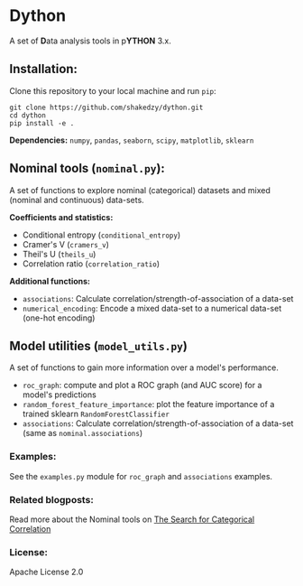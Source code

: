 # Dython
A set of **D**ata analysis tools in p**YTHON** 3.x.

## Installation:
Clone this repository to your local machine and run `pip`:
```
git clone https://github.com/shakedzy/dython.git
cd dython
pip install -e .
```

**Dependencies:** `numpy`, `pandas`, `seaborn`, `scipy`, `matplotlib`, `sklearn`

## Nominal tools (`nominal.py`):
A set of functions to explore nominal (categorical) datasets and
mixed (nominal and continuous) data-sets.

**Coefficients and statistics:**
* Conditional entropy (`conditional_entropy`)
* Cramer's V (`cramers_v`)
* Theil's U (`theils_u`)
* Correlation ratio (`correlation_ratio`)

**Additional functions:**
* `associations`: Calculate correlation/strength-of-association
of a data-set
* `numerical_encoding`: Encode a mixed data-set to a numerical data-set 
(one-hot encoding)

## Model utilities (`model_utils.py`)
A set of functions to gain more information over a model's performance.

* `roc_graph`: compute and plot a ROC graph (and AUC score) for a model's
predictions
* `random_forest_feature_importance`: plot the feature importance of a
trained sklearn `RandomForestClassifier` 
* `associations`: Calculate correlation/strength-of-association
of a data-set (same as `nominal.associations`)

### Examples:
See the `examples.py` module for `roc_graph` and `associations` examples.

### Related blogposts:
Read more about the Nominal tools on [The Search for Categorical Correlation](https://medium.com/@shakedzy/the-search-for-categorical-correlation-a1cf7f1888c9)

### License:
Apache License 2.0

